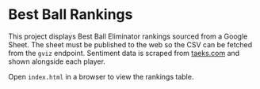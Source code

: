 # Best Ball Rankings

This project displays Best Ball Eliminator rankings sourced from a Google Sheet. The sheet must be published to the web so the CSV can be fetched from the `gviz` endpoint. Sentiment data is scraped from [taeks.com](https://taeks.com/nfl/bestball/leaderboard/rookie) and shown alongside each player.

Open `index.html` in a browser to view the rankings table.
